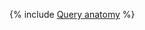 {% include [Query anatomy](../../../../_includes/user-guide/data-processing/chyt/queries/anatomy.md) %}